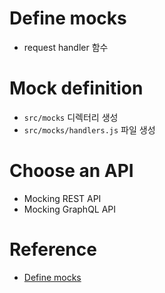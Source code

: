# Define mocks

- request handler 함수

# Mock definition

- `src/mocks` 디렉터리 생성
- `src/mocks/handlers.js` 파일 생성

# Choose an API

- Mocking REST API
- Mocking GraphQL API

# Reference

- [Define mocks](https://mswjs.io/docs/getting-started/mocks)
